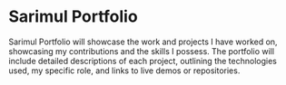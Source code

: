 # Sarimul Portfolio

Sarimul Portfolio will showcase the work and projects I have worked on, showcasing my contributions and the skills I possess. The portfolio will include detailed descriptions of each project, outlining the technologies used, my specific role, and links to live demos or repositories.

